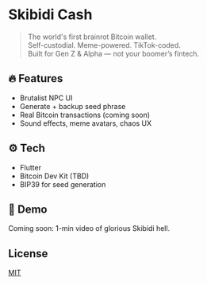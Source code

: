 # Skibidi Cash

> The world's first brainrot Bitcoin wallet.  
> Self-custodial. Meme-powered. TikTok-coded.  
> Built for Gen Z & Alpha — not your boomer’s fintech.

## 🔥 Features
- Brutalist NPC UI
- Generate + backup seed phrase
- Real Bitcoin transactions (coming soon)
- Sound effects, meme avatars, chaos UX

## ⚙️ Tech
- Flutter
- Bitcoin Dev Kit (TBD)
- BIP39 for seed generation

## 🧃 Demo
Coming soon: 1-min video of glorious Skibidi hell.

## License
[MIT](LICENSE)
